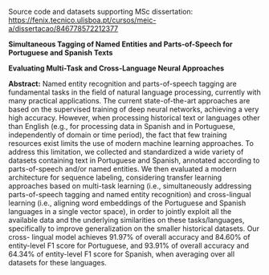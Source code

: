 Source code and datasets supporting MSc dissertation:
https://fenix.tecnico.ulisboa.pt/cursos/meic-a/dissertacao/846778572212377

**Simultaneous Tagging of Named Entities and Parts-of-Speech for Portuguese and Spanish Texts**

**Evaluating Multi-Task and Cross-Language Neural Approaches**

**Abstract:** Named entity recognition and parts-of-speech tagging are fundamental tasks in the field of natural language processing, currently with many practical applications. The current state-of-the-art approaches are based on the supervised training of deep neural networks, achieving a very high accuracy. However, when processing historical text or languages other than English (e.g., for processing data in Spanish and in Portuguese, independently of domain or time period), the fact that few training resources exist limits the use of modern machine learning approaches. To address this limitation, we collected and standardized a wide variety of datasets containing text in Portuguese and Spanish, annotated according to parts-of-speech and/or named entities. We then evaluated a modern architecture for sequence labeling, considering transfer learning approaches based on multi-task learning (i.e., simultaneously addressing parts-of-speech tagging and named entity recognition) and cross-lingual learning (i.e., aligning word embeddings of the Portuguese and Spanish languages in a single vector space), in order to jointly exploit all the available data and the underlying similarities on these tasks/languages, specifically to improve generalization on the smaller historical datasets. Our cross- lingual model achieves 91.97% of overall accuracy and 84.60% of entity-level F1 score for Portuguese, and 93.91% of overall accuracy and 64.34% of entity-level F1 score for Spanish, when averaging over all datasets for these languages.
